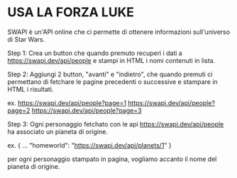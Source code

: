 # USA LA FORZA LUKE

SWAPI è un'API online che ci permette di ottenere informazioni sull'universo di Star Wars.

Step 1: 
Crea un button che quando premuto recuperi i dati a https://swapi.dev/api/people e stampi in HTML i nomi contenuti in lista.

Step 2: 
Aggiungi 2 button, "avanti" e "indietro", che quando premuti ci permettano di fetchare le pagine precedenti o successive e stampare in HTML i risultati.

ex.
https://swapi.dev/api/people?page=1
https://swapi.dev/api/people?page=2
https://swapi.dev/api/people?page=3

Step 3: 
Ogni personaggio fetchato con le api https://swapi.dev/api/people ha associato un pianeta di origine.

ex. 
{
    ...
    "homeworld": "https://swapi.dev/api/planets/1"
}

per ogni personaggio stampato in pagina, vogliamo accanto il nome del pianeta di origine.